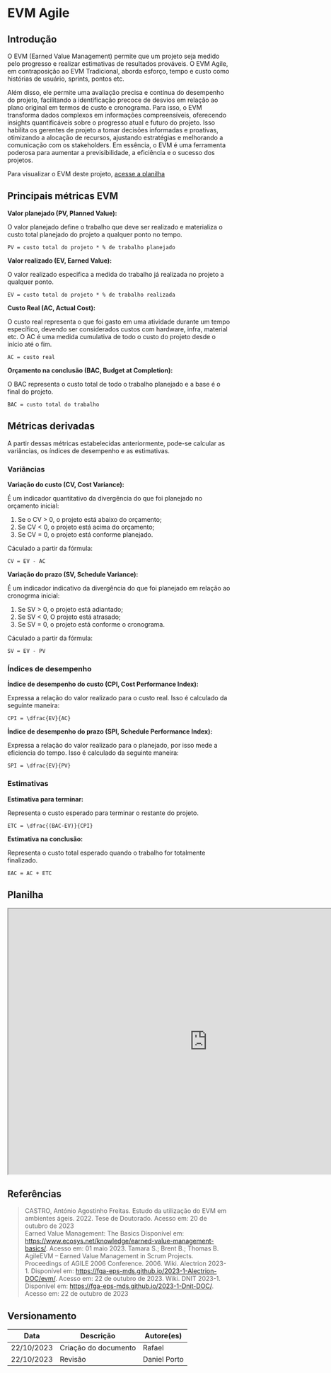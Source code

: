 # EVM Agile

## Introdução

O EVM (Earned Value Management) permite que um projeto seja medido pelo progresso e realizar estimativas de resultados prováveis. O EVM Agile, em contraposição ao EVM Tradicional, aborda esforço, tempo e custo como histórias de usuário, sprints, pontos etc.

Além disso, ele permite uma avaliação precisa e contínua do desempenho do projeto, facilitando a identificação precoce de desvios em relação ao plano original em termos de custo e cronograma. Para isso, o EVM transforma dados complexos em informações compreensíveis, oferecendo insights quantificáveis sobre o progresso atual e futuro do projeto. Isso habilita os gerentes de projeto a tomar decisões informadas e proativas, otimizando a alocação de recursos, ajustando estratégias e melhorando a comunicação com os stakeholders. Em essência, o EVM é uma ferramenta poderosa para aumentar a previsibilidade, a eficiência e o sucesso dos projetos.

Para visualizar o EVM deste projeto, [acesse a planilha](https://docs.google.com/spreadsheets/d/e/2PACX-1vS8xfau65HO7DXoBTgG_q5poVAqh6NSefKkBZwgrKsirwEAO0M2K-aHSG5Rtuiln_egvQqxCP5PGTV1/pubhtml)

## Principais métricas EVM

**Valor planejado (PV, Planned Value):**

O valor planejado define o trabalho que deve ser realizado e materializa o custo total planejado do projeto a qualquer ponto no tempo.

    PV = custo total do projeto * % de trabalho planejado

**Valor realizado (EV, Earned Value):**

O valor realizado especifica a medida do trabalho já realizada no projeto a qualquer ponto.

    EV = custo total do projeto * % de trabalho realizada

**Custo Real (AC, Actual Cost):**

O custo real representa o que foi gasto em uma atividade durante um tempo específico, devendo ser considerados custos com hardware, infra, material etc. O AC é uma medida cumulativa de todo o custo do projeto desde o início até o fim.

    AC = custo real

**Orçamento na conclusão (BAC, Budget at Completion):**

O BAC representa o custo total de todo o trabalho planejado e a base é o final do projeto.

    BAC = custo total do trabalho

## Métricas derivadas

A partir dessas métricas estabelecidas anteriormente, pode-se calcular as variâncias, os índices de desempenho e as estimativas.

### Variâncias

**Variação do custo (CV, Cost Variance):**

É um indicador quantitativo da divergência do que foi planejado no orçamento inicial:

1. Se o CV > 0, o projeto está abaixo do orçamento;
2. Se CV < 0, o projeto está acima do orçamento;
3. Se CV = 0, o projeto está conforme planejado.

Cáculado a partir da fórmula:

    CV = EV - AC

**Variação do prazo (SV, Schedule Variance):**

É um indicador indicativo da divergência do que foi planejado em relação ao cronogrma inicial:

 1. Se SV > 0, o projeto está adiantado;
 2. Se SV < 0, O projeto está atrasado;
 3. Se SV = 0, o projeto está conforme o cronograma.

Cáculado a partir da fórmula:

    SV = EV - PV

### Índices de desempenho

**Índice de desempenho do custo (CPI, Cost Performance Index):**

Expressa a relação do valor realizado para o custo real. Isso é calculado da seguinte maneira:

    CPI = \dfrac{EV}{AC}

**Índice de desempenho do prazo (SPI, Schedule Performance Index):**

Expressa a relação do valor realizado para o planejado, por isso mede a eficiencia do tempo. Isso é calculado da seguinte maneira:

    SPI = \dfrac{EV}{PV}

### Estimativas

**Estimativa para terminar:**

Representa o custo esperado para terminar o restante do projeto.

    ETC = \dfrac{(BAC-EV)}{CPI}

**Estimativa na conclusão:**

Representa o custo total esperado quando o trabalho for totalmente finalizado.

    EAC = AC + ETC

## Planilha

<iframe width="900" height="600" src="https://docs.google.com/spreadsheets/d/e/2PACX-1vS8xfau65HO7DXoBTgG_q5poVAqh6NSefKkBZwgrKsirwEAO0M2K-aHSG5Rtuiln_egvQqxCP5PGTV1/pubhtml?widget=true&amp;headers=false"></iframe>

## Referências

<!-- Referências enumeradas-->

> CASTRO, António Agostinho Freitas. Estudo da utilização do EVM em ambientes ágeis. 2022. Tese de Doutorado. Acesso em: 20 de outubro de 2023  
> Earned Value Management: The Basics Disponível em: <https://www.ecosys.net/knowledge/earned-value-management-basics/>. Acesso em: 01 maio 2023.
> Tamara S.; Brent B.; Thomas B. AgileEVM – Earned Value Management in Scrum Projects. Proceedings of AGILE 2006 Conference. 2006.
> Wiki. Alectrion 2023-1. Disponível em: <https://fga-eps-mds.github.io/2023-1-Alectrion-DOC/evm/>. Acesso em: 22 de outubro de 2023.
> Wiki. DNIT 2023-1. Disponível em: <https://fga-eps-mds.github.io/2023-1-Dnit-DOC/>. Acesso em: 22 de outubro de 2023

## Versionamento

|**Data**|**Descrição**|**Autore(es)**|
|--------|-------------|--------------|
|22/10/2023| Criação do documento | Rafael |
| 22/10/2023 | Revisão | Daniel Porto |